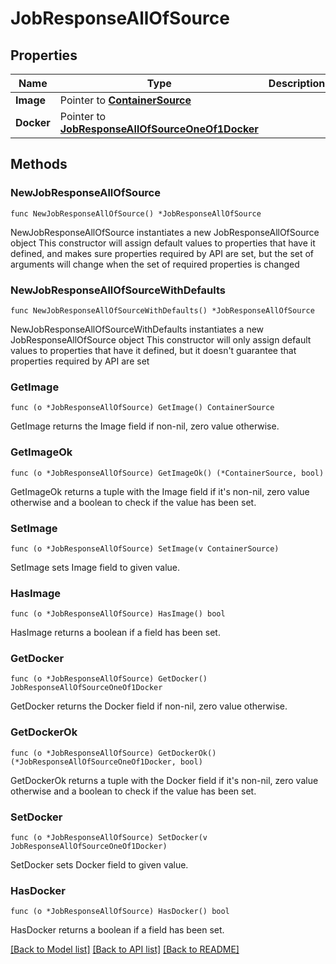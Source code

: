 # JobResponseAllOfSource

## Properties

Name | Type | Description | Notes
------------ | ------------- | ------------- | -------------
**Image** | Pointer to [**ContainerSource**](ContainerSource.md) |  | [optional] 
**Docker** | Pointer to [**JobResponseAllOfSourceOneOf1Docker**](JobResponseAllOfSourceOneOf1Docker.md) |  | [optional] 

## Methods

### NewJobResponseAllOfSource

`func NewJobResponseAllOfSource() *JobResponseAllOfSource`

NewJobResponseAllOfSource instantiates a new JobResponseAllOfSource object
This constructor will assign default values to properties that have it defined,
and makes sure properties required by API are set, but the set of arguments
will change when the set of required properties is changed

### NewJobResponseAllOfSourceWithDefaults

`func NewJobResponseAllOfSourceWithDefaults() *JobResponseAllOfSource`

NewJobResponseAllOfSourceWithDefaults instantiates a new JobResponseAllOfSource object
This constructor will only assign default values to properties that have it defined,
but it doesn't guarantee that properties required by API are set

### GetImage

`func (o *JobResponseAllOfSource) GetImage() ContainerSource`

GetImage returns the Image field if non-nil, zero value otherwise.

### GetImageOk

`func (o *JobResponseAllOfSource) GetImageOk() (*ContainerSource, bool)`

GetImageOk returns a tuple with the Image field if it's non-nil, zero value otherwise
and a boolean to check if the value has been set.

### SetImage

`func (o *JobResponseAllOfSource) SetImage(v ContainerSource)`

SetImage sets Image field to given value.

### HasImage

`func (o *JobResponseAllOfSource) HasImage() bool`

HasImage returns a boolean if a field has been set.

### GetDocker

`func (o *JobResponseAllOfSource) GetDocker() JobResponseAllOfSourceOneOf1Docker`

GetDocker returns the Docker field if non-nil, zero value otherwise.

### GetDockerOk

`func (o *JobResponseAllOfSource) GetDockerOk() (*JobResponseAllOfSourceOneOf1Docker, bool)`

GetDockerOk returns a tuple with the Docker field if it's non-nil, zero value otherwise
and a boolean to check if the value has been set.

### SetDocker

`func (o *JobResponseAllOfSource) SetDocker(v JobResponseAllOfSourceOneOf1Docker)`

SetDocker sets Docker field to given value.

### HasDocker

`func (o *JobResponseAllOfSource) HasDocker() bool`

HasDocker returns a boolean if a field has been set.


[[Back to Model list]](../README.md#documentation-for-models) [[Back to API list]](../README.md#documentation-for-api-endpoints) [[Back to README]](../README.md)


